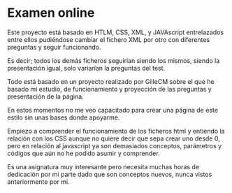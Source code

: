 # Examen online
Este proyecto está basado en HTLM, CSS, XML, y JAVAscript entrelazados entre ellos pudiéndose cambiar el fichero XML por otro con diferentes preguntas y seguir funcionando.

Es decir; todos los demás ficheros seguirían siendo los mismos, siendo la presentación igual, solo variarían la preguntas del test.

Todo está basado en un proyecto realizado por GilleCM sobre el que he basado mi estudio, de funcionamiento y proyección de las preguntas y presentación de la página.

En estos momentos no me veo capacitado para crear una página de este estilo sin unas bases donde apoyarme.

Empiezo a comprender el funcionamiento de los ficheros html  y entiendo la relación con los CSS aunque no quiere decir que sepa crear uno desde 0, pero en relación al javascript ya son demasiados conceptos, parámetros y códigos que aún no he podido asumir y comprender.

Es una asignatura muy interesante pero necesita muchas horas de dedicación por mi parte dado que son conceptos nuevos, nunca vistos anteriormente por mi. 
